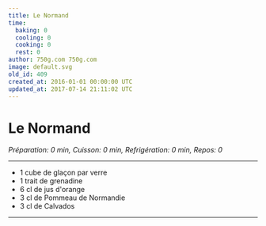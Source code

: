 ```yaml
---
title: Le Normand
time:
  baking: 0
  cooling: 0
  cooking: 0
  rest: 0
author: 750g.com 750g.com
image: default.svg
old_id: 409
created_at: 2016-01-01 00:00:00 UTC
updated_at: 2017-07-14 21:11:02 UTC
---
```


# Le Normand

_Préparation: 0 min, Cuisson: 0 min, Refrigération: 0 min, Repos: 0_

---

- 1 cube de glaçon par verre
- 1 trait de grenadine
- 6 cl de jus d'orange
- 3 cl de Pommeau de Normandie
- 3 cl de Calvados

---
